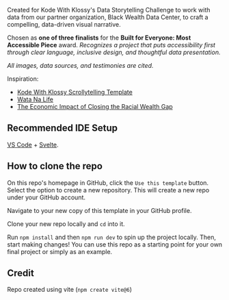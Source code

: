 Created for Kode With Klossy's Data Storytelling Challenge to work with data from our partner organization, Black Wealth Data Center, to craft a compelling, data-driven visual narrative.

Chosen as **one of three finalists** for the **Built for Everyone: Most Accessible Piece** award. *Recognizes a project that puts accessibility first through clear language, inclusive design, and thoughtful data presentation.*

*All images, data sources, and testimonies are cited.*

Inspiration:
- [Kode With Klossy Scrollytelling Template](https://github.com/jasminesamra/kwk-scrollytelling-template)
- [Wata Na Life](https://www.wateraid.org/uk/stories/water-is-life-in-sierra-leone)
- [The Economic Impact of Closing the Racial Wealth Gap](https://www.mckinsey.com/industries/public-sector/our-insights/the-economic-impact-of-closing-the-racial-wealth-gap)

## Recommended IDE Setup

[VS Code](https://code.visualstudio.com/) + [Svelte](https://marketplace.visualstudio.com/items?itemName=svelte.svelte-vscode).

## How to clone the repo
On this repo's homepage in GitHub, click the `Use this template` button. Select the option to create a new repository. This will create a new repo under your GitHub account.

Navigate to your new copy of this template in your GitHub profile. 

Clone your new repo locally and `cd` into it. 

Run `npm install` and then `npm run dev` to spin up the project locally. Then, start making changes! You can use this repo as a starting point for your own final project or simply as an example. 

## Credit
Repo created using vite (`npm create vite@6`)
